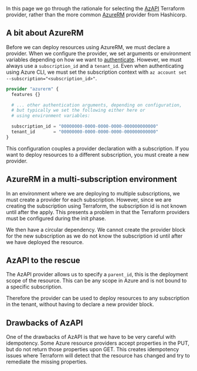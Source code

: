 <!-- markdownlint-disable MD041 -->
In this page we go through the rationale for selecting the [AzAPI][github_azapi] Terraform provider,
rather than the more common [AzureRM][github_azurerm] provider from Hashicorp.

## A bit about AzureRM

Before we can deploy resources using AzureRM, we must declare a provider.
When we configure the provider, we set arguments or environment variables depending on how we want to [authenticate][hashicorp_azurerm_auth_to_azure].
However, we must always use a `subscription_id` and a `tenant_id`.
Even when authenticating using Azure CLI, we must set the subscription context with `az account set --subscription="<subscription_id>"`.

```terraform
provider "azurerm" {
  features {}

  # ... other authentication arguments, depending on configuration,
  # but typically we set the following either here or
  # using environment variables:

  subscription_id = "00000000-0000-0000-0000-000000000000"
  tenant_id       = "00000000-0000-0000-0000-000000000000"
}
```

This configuration couples a provider declaration with a subscription.
If you want to deploy resources to a different subscription, you must create a new provider.

## AzureRM in a multi-subscription environment

In an environment where we are deploying to multiple subscriptions, we must create a provider for each subscription.
However, since we are creating the subscription using Terraform, the subscription id is not known until after the apply.
This presents a problem in that the Terraform providers must be configured during the init phase.

We then have a circular dependency.
We cannot create the provider block for the new subscription as we do not know the subscription id until after we have deployed the resource.

## AzAPI to the rescue

The AzAPI provider allows us to specify a `parent_id`, this is the deployment scope of the resource.
This can be any scope in Azure and is not bound to a specific subscription.

Therefore the provider can be used to deploy resources to any subscription in the tenant, without having to declare a new provider block.

## Drawbacks of AzAPI

One of the drawbacks of AzAPI is that we have to be very careful with idempotency.
Some Azure resource providers accept properties in the PUT, but do not return those properties upon GET.
This creates idempotency issues where Terraform will detect that the resource has changed and try to remediate the missing properties.

[comment]: # (Link labels below, please sort a-z, thanks!)

[github_azapi]: https://github.com/Azure/terraform-provider-azapi
[github_azurerm]: https://github.com/hashicorp/terraform-provider-azurerm
[hashicorp_azurerm_auth_to_azure]: https://registry.terraform.io/providers/hashicorp/azurerm/latest/docs#authenticating-to-azure
